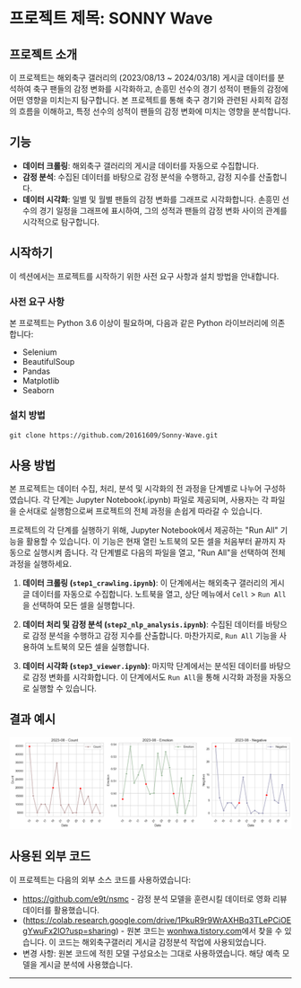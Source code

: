 # 프로젝트 제목: SONNY Wave

## 프로젝트 소개
이 프로젝트는 해외축구 갤러리의 (2023/08/13 ~ 2024/03/18) 게시글 데이터를 분석하여 축구 팬들의 감정 변화를 시각화하고, 손흥민 선수의 경기 성적이 팬들의 감정에 어떤 영향을 미치는지 탐구합니다. 본 프로젝트를 통해 축구 경기와 관련된 사회적 감정의 흐름을 이해하고, 특정 선수의 성적이 팬들의 감정 변화에 미치는 영향을 분석합니다.

## 기능
- **데이터 크롤링**: 해외축구 갤러리의 게시글 데이터를 자동으로 수집합니다.
- **감정 분석**: 수집된 데이터를 바탕으로 감정 분석을 수행하고, 감정 지수를 산출합니다.
- **데이터 시각화**: 일별 및 월별 팬들의 감정 변화를 그래프로 시각화합니다. 손흥민 선수의 경기 일정을 그래프에 표시하여, 그의 성적과 팬들의 감정 변화 사이의 관계를 시각적으로 탐구합니다.

## 시작하기
이 섹션에서는 프로젝트를 시작하기 위한 사전 요구 사항과 설치 방법을 안내합니다.

### 사전 요구 사항
본 프로젝트는 Python 3.6 이상이 필요하며, 다음과 같은 Python 라이브러리에 의존합니다:
- Selenium
- BeautifulSoup
- Pandas
- Matplotlib
- Seaborn

### 설치 방법
   ```
   git clone https://github.com/20161609/Sonny-Wave.git
   ```

## 사용 방법
본 프로젝트는 데이터 수집, 처리, 분석 및 시각화의 전 과정을 단계별로 나누어 구성하였습니다. 각 단계는 Jupyter Notebook(.ipynb) 파일로 제공되며, 사용자는 각 파일을 순서대로 실행함으로써 프로젝트의 전체 과정을 손쉽게 따라갈 수 있습니다.

프로젝트의 각 단계를 실행하기 위해, Jupyter Notebook에서 제공하는 "Run All" 기능을 활용할 수 있습니다. 이 기능은 현재 열린 노트북의 모든 셀을 처음부터 끝까지 자동으로 실행시켜 줍니다. 각 단계별로 다음의 파일을 열고, "Run All"을 선택하여 전체 과정을 실행하세요.

1. **데이터 크롤링 (`step1_crawling.ipynb`)**: 이 단계에서는 해외축구 갤러리의 게시글 데이터를 자동으로 수집합니다. 노트북을 열고, 상단 메뉴에서 `Cell` > `Run All`을 선택하여 모든 셀을 실행합니다.
   
2. **데이터 처리 및 감정 분석 (`step2_nlp_analysis.ipynb`)**: 수집된 데이터를 바탕으로 감정 분석을 수행하고 감정 지수를 산출합니다. 마찬가지로, `Run All` 기능을 사용하여 노트북의 모든 셀을 실행합니다.
   
3. **데이터 시각화 (`step3_viewer.ipynb`)**: 마지막 단계에서는 분석된 데이터를 바탕으로 감정 변화를 시각화합니다. 이 단계에서도 `Run All`을 통해 시각화 과정을 자동으로 실행할 수 있습니다.

## 결과 예시
![alt text](example_graph.png)

## 사용된 외부 코드
이 프로젝트는 다음의 외부 소스 코드를 사용하였습니다:
- https://github.com/e9t/nsmc - 감정 분석 모델을 훈련시킬 데이터로 영화 리뷰 데이터를 활용했습니다. 
- (https://colab.research.google.com/drive/1PkuR9r9WrAXHBq3TLePCiOEgYwuFx2lO?usp=sharing) - 원본 코드는 [wonhwa.tistory.com](https://wonhwa.tistory.com/35)에서 찾을 수 있습니다. 이 코드는 해외축구갤러리 게시글 감정분석 작업에 사용되었습니다.
- 변경 사항: 원본 코드에 적힌 모델 구성요소는 그대로 사용하였습니다. 해당 예측 모델을 게시글 분석에 사용했습니다.

---